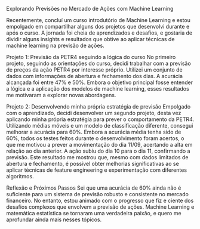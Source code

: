 Explorando Previsões no Mercado de Ações com Machine Learning

Recentemente, concluí um curso introdutório de Machine Learning e estou empolgado em compartilhar alguns dos projetos que desenvolvi durante e após o curso. A jornada foi cheia de aprendizados e desafios, e gostaria de dividir alguns insights e resultados que obtive ao aplicar técnicas de machine learning na previsão de ações.

Projeto 1: Previsão da PETR4 seguindo a lógica do curso
No primeiro projeto, seguindo as orientações do curso, decidi trabalhar com a previsão de preços da ação PETR4 por interesse próprio. Utilizei um conjunto de dados com informações de abertura e fechamento dos dias. A acurácia alcançada foi entre 47% e 50%. Embora o objetivo principal fosse entender a lógica e a aplicação dos modelos de machine learning, esses resultados me motivaram a explorar novas abordagens.

Projeto 2: Desenvolvendo minha própria estratégia de previsão
Empolgado com o aprendizado, decidi desenvolver um segundo projeto, desta vez aplicando minha própria estratégia para prever o comportamento da PETR4. Utilizando médias móveis e um modelo de classificação diferente, consegui melhorar a acurácia para 60%. Embora a acurácia média tenha sido de 60%, todos os testes feitos durante o desenvolvimento foram acertos, o que me motivou a prever a movimentação do dia 11/09, acertando a alta em relação ao dia anterior. A ação subiu do dia 10 para o dia 11, confirmando a previsão. Este resultado me mostrou que, mesmo com dados limitados de abertura e fechamento, é possível obter melhorias significativas ao se aplicar técnicas de feature engineering e experimentação com diferentes algoritmos.

Reflexão e Próximos Passos
Sei que uma acurácia de 60% ainda não é suficiente para um sistema de previsão robusto e consistente no mercado financeiro. No entanto, estou animado com o progresso que fiz e ciente dos desafios complexos que envolvem a previsão de ações. Machine Learning e matemática estatística se tornaram uma verdadeira paixão, e quero me aprofundar ainda mais nesses tópicos.
